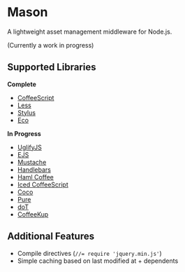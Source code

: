 # Mason

A lightweight asset management middleware for Node.js.

(Currently a work in progress)

## Supported Libraries

**Complete**

- [CoffeeScript](https://github.com/jashkenas/coffee-script)
- [Less](https://github.com/cloudhead/less.js)
- [Stylus](https://github.com/LearnBoost/stylus)
- [Eco](https://github.com/sstephenson/eco)

**In Progress**

- [UglifyJS](https://github.com/mishoo/UglifyJS)
- [EJS](https://github.com/visionmedia/ejs)
- [Mustache](https://github.com/janl/mustache.js)
- [Handlebars](https://github.com/wycats/handlebars.js/)
- [Haml Coffee](https://github.com/netzpirat/haml-coffee)
- [Iced CoffeeScript](https://github.com/maxtaco/coffee-script/)
- [Coco](https://github.com/satyr/coco)
- [Pure](https://github.com/pure/pure)
- [doT](https://github.com/olado/doT)
- [CoffeeKup](https://github.com/mauricemach/coffeekup)

## Additional Features

- Compile directives (`//= require 'jquery.min.js'`)
- Simple caching based on last modified at + dependents